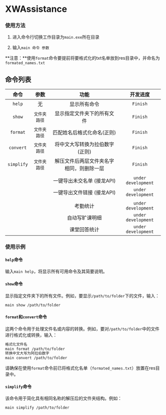 # XWAssistance

### 使用方法

1. 进入命令行切换工作目录为`main.exe`所在目录

2. 输入`main 命令 参数`

**注意：**使用`format`命令要提前将要格式化的txt名单放到res目录中，并命名为`formated_names.txt`

## 命令列表

|     命令     |   参数    |          功能          |        开发进度         |
|:----------:|:-------:|:--------------------:|:-------------------:|
|   `help`   |    无    |        显示所有命令        |      `Finish`       |
|   `show`   | `文件夹路径` |    显示指定文件夹下的所有文件     |      `Finish`       |
|  `format`  | `文件夹路径` |    匹配姓名后格式化命名(正则)    |      `Finish`       |
| `convert`  | `文件夹路径` |  将中文大写转换为拉伯数字 (正则)   |      `Finish`       |
| `simplify` | `文件夹路径` | 解压文件后两层文件夹名字相同，则删除一层 |      `Finish`       |
|            |         |                      |                     |
|            |         |   一键导出未交名单 (接龙API)   | `under development` |
|            |         |   一键导出文件链接 (接龙API)   | `under development` |
|            |         |                      |                     |
|            |         |         考勤统计         | `under development` |
|            |         |       自动写旷课明细        | `under development` |
|            |         |        课堂回答统计        | `under development` |

### 使用示例

#### `help`命令

输入`main help`，将显示所有可用命令及其简要说明。

#### `show`命令

显示指定文件夹下的所有文件。例如，要显示`/path/to/folder`下的文件，输入：

```bash
main show /path/to/folder
```

#### `format`和`convert`命令

这两个命令用于处理文件名或内容的转换。例如，要对`/path/to/folder`中的文件进行格式化或转换，输入：

```bash
格式化文件名
main format /path/to/folder
转换中文大写为阿拉伯数字
main convert /path/to/folder
```

请确保在使用`format`命令前已将格式化名单（`formated_names.txt`）放置在res目录中。

#### `simplify`命令

该命令用于简化具有相同名称的解压后的文件夹结构。例如：

```bash
main simplify /path/to/folder
```